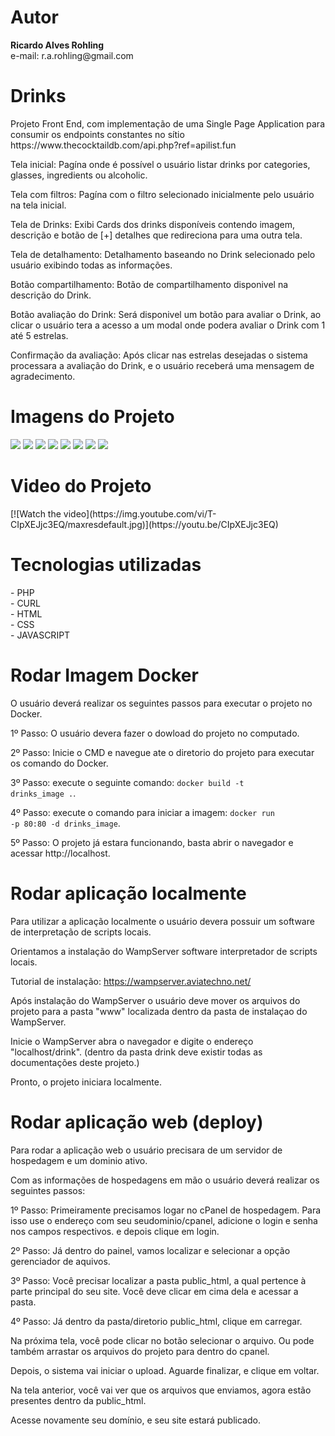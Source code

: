 <h1>Autor</h1>
<b>Ricardo Alves Rohling</b><br>
e-mail: r.a.rohling@gmail.com

<h1>Drinks</h1>
<p>Projeto Front End, com implementação de uma Single Page Application para consumir os endpoints constantes no sítio https://www.thecocktaildb.com/api.php?ref=apilist.fun</p>

Tela inicial: 
Pagína onde é possível o usuário listar drinks por categories, glasses, ingredients ou alcoholic.

Tela com filtros: 
Pagína com o filtro selecionado inicialmente pelo usuário na tela inicial.

Tela de Drinks: 
Exibi Cards dos drinks disponíveis contendo imagem, descrição e botão de [+] detalhes que redireciona para uma outra tela.

Tela de detalhamento: 
Detalhamento baseando no Drink selecionado pelo usuário exibindo todas as informações.

Botão compartilhamento: 
Botão de compartilhamento disponivel na descrição do Drink.

Botão avaliação do Drink: 
Será disponivel um botão para avaliar o Drink, ao clicar o usuário tera a acesso a um modal onde podera avaliar o Drink com 1 até 5 estrelas.

Confirmação da avaliação: 
Após clicar nas estrelas desejadas o sistema processara a avaliação do Drink, e o usuário receberá uma mensagem de agradecimento.

<h1>Imagens do Projeto</h1>
<img src="https://docs.google.com/uc?id=14-hXPB2zg0sAZk-xRZoxJWtndTHyhE3D"/>
<img src="https://docs.google.com/uc?id=1JAdLKmFXN3z1tc_lBp_pL7qvHxNffLbR"/>
<img src="https://docs.google.com/uc?id=1ME9_iSLDaaM6HCt8i0hbyZWRgWjEoR1i"/>
<img src="https://docs.google.com/uc?id=1IgH1YiIuckKPTVN0ad4pSmsbqG7EOgEs"/>
<img src="https://docs.google.com/uc?id=17D_YaB4bnXxzM8a--n6n54AZ5VP4zXEn"/>
<img src="https://docs.google.com/uc?id=177B839toSB21tuCk7QvAoBGBKojQruNe"/>
<img src="https://docs.google.com/uc?id=16ViRn1BA-AxXsv6uMPH6BPUvF_sLOUDZ"/>
<img src="https://docs.google.com/uc?id=1nnGg-0AZ56v7yltPzcfSMGoJyMZnFt8Y"/>

<h1>Video do Projeto</h1>
[![Watch the video](https://img.youtube.com/vi/T-CIpXEJjc3EQ/maxresdefault.jpg)](https://youtu.be/CIpXEJjc3EQ)

<h1>Tecnologias utilizadas</h1>
- PHP<br>
- CURL<br>
- HTML<br>
- CSS<br>
- JAVASCRIPT<br>

<h1>Rodar Imagem Docker</h1>
O usuário deverá realizar os seguintes passos para executar o projeto no Docker.


1º Passo: O usuário devera fazer o dowload do projeto no computado.

2º Passo: Inicie o CMD e navegue ate o diretorio do projeto para executar os comando do Docker.

3º Passo: execute o seguinte comando: <code>docker build -t drinks_image .</code>.

4º Passo: execute o comando para iniciar a imagem: <code>docker run -p 80:80 -d drinks_image</code>.

5º Passo: O projeto já estara funcionando, basta abrir o navegador e acessar http://localhost.


<h1>Rodar aplicação localmente</h1>

Para utilizar a aplicação localmente o usuário devera possuir um software de interpretação de scripts locais.

Orientamos a instalação do WampServer software interpretador de scripts locais.

Tutorial de instalação: https://wampserver.aviatechno.net/

Após instalação do WampServer o usuário deve mover os arquivos do projeto para a pasta "www" localizada dentro da pasta de instalaçao do WampServer.

Inicie o WampServer abra o navegador e digite o endereço "localhost/drink". (dentro da pasta drink deve existir todas as documentações deste projeto.)

Pronto, o projeto iniciara localmente.

<h1>Rodar aplicação web (deploy)</h1>

Para rodar a aplicação web o usuário precisara de um servidor de hospedagem e um dominio ativo.

Com as informações de hospedagens em mão o usuário deverá realizar os seguintes passos:

1º Passo: Primeiramente precisamos logar no cPanel de hospedagem. Para isso use o endereço com seu seudominio/cpanel, adicione o login e senha nos campos respectivos. e depois clique em login.

2º Passo: Já dentro do painel, vamos localizar e selecionar a opção gerenciador de aquivos. 

3º Passo: Você precisar localizar a pasta public_html, a qual pertence à parte principal do seu site. Você deve clicar em cima dela e acessar a pasta. 

4º Passo: Já dentro da pasta/diretorio public_html, clique em carregar.

Na próxima tela, você pode clicar no botão selecionar o arquivo. Ou pode também arrastar os arquivos do projeto para dentro do cpanel.

Depois, o sistema vai iniciar o upload. Aguarde finalizar, e clique em voltar.

Na tela anterior, você vai ver que os arquivos que enviamos, agora estão presentes dentro da public_html.

Acesse novamente seu domínio, e seu site estará publicado.
